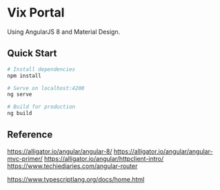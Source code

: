 # Vix Portal

Using AngularJS 8 and Material Design.

## Quick Start

```bash
# Install dependencies
npm install

# Serve on localhost:4200
ng serve

# Build for production
ng build
```
## Reference
https://alligator.io/angular/angular-8/
https://alligator.io/angular/angular-mvc-primer/
https://alligator.io/angular/httpclient-intro/
https://www.techiediaries.com/angular-router

https://www.typescriptlang.org/docs/home.html
